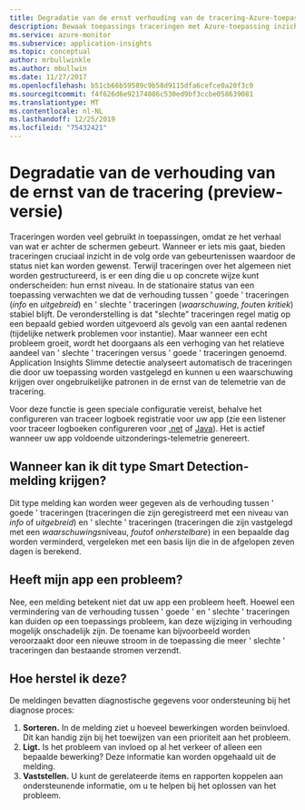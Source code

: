 ```yaml
---
title: Degradatie van de ernst verhouding van de tracering-Azure-toepassing inzichten
description: Bewaak toepassings traceringen met Azure-toepassing inzichten voor ongebruikelijke patronen in de telemetrie Trace met Slimme detectie.
ms.service: azure-monitor
ms.subservice: application-insights
ms.topic: conceptual
author: mrbullwinkle
ms.author: mbullwin
ms.date: 11/27/2017
ms.openlocfilehash: b51cb66b59589c9b58d9115dfa6cefce0a20f3c0
ms.sourcegitcommit: f4f626d6e92174086c530ed9bf3ccbe058639081
ms.translationtype: MT
ms.contentlocale: nl-NL
ms.lasthandoff: 12/25/2019
ms.locfileid: "75432421"
---
```

# <a name="degradation-in-trace-severity-ratio-preview"></a>Degradatie van de verhouding van de ernst van de tracering (preview-versie)

Traceringen worden veel gebruikt in toepassingen, omdat ze het verhaal van wat er achter de schermen gebeurt. Wanneer er iets mis gaat, bieden traceringen cruciaal inzicht in de volg orde van gebeurtenissen waardoor de status niet kan worden gewenst. Terwijl traceringen over het algemeen niet worden gestructureerd, is er een ding die u op concrete wijze kunt onderscheiden: hun ernst niveau. In de stationaire status van een toepassing verwachten we dat de verhouding tussen ' goede ' traceringen (*info* en *uitgebreid*) en ' slechte ' traceringen (*waarschuwing*, *fout*en *kritiek*) stabiel blijft. De veronderstelling is dat "slechte" traceringen regel matig op een bepaald gebied worden uitgevoerd als gevolg van een aantal redenen (tijdelijke netwerk problemen voor instantie). Maar wanneer een echt probleem groeit, wordt het doorgaans als een verhoging van het relatieve aandeel van ' slechte ' traceringen versus ' goede ' traceringen genoemd. Application Insights Slimme detectie analyseert automatisch de traceringen die door uw toepassing worden vastgelegd en kunnen u een waarschuwing krijgen over ongebruikelijke patronen in de ernst van de telemetrie van de tracering.

Voor deze functie is geen speciale configuratie vereist, behalve het configureren van traceer logboek registratie voor uw app (zie een listener voor traceer logboeken configureren voor [.net](https://docs.microsoft.com/azure/application-insights/app-insights-asp-net-trace-logs) of [Java](https://docs.microsoft.com/azure/application-insights/app-insights-java-trace-logs)). Het is actief wanneer uw app voldoende uitzonderings-telemetrie genereert.

## <a name="when-would-i-get-this-type-of-smart-detection-notification"></a>Wanneer kan ik dit type Smart Detection-melding krijgen?
Dit type melding kan worden weer gegeven als de verhouding tussen ' goede ' traceringen (traceringen die zijn geregistreerd met een niveau van *info* of *uitgebreid*) en ' slechte ' traceringen (traceringen die zijn vastgelegd met een *waarschuwings*niveau, *fout*of *onherstelbare*) in een bepaalde dag worden verminderd, vergeleken met een basis lijn die in de afgelopen zeven dagen is berekend.

## <a name="does-my-app-definitely-have-a-problem"></a>Heeft mijn app een probleem?
Nee, een melding betekent niet dat uw app een probleem heeft. Hoewel een vermindering van de verhouding tussen ' goede ' en ' slechte ' traceringen kan duiden op een toepassings probleem, kan deze wijziging in verhouding mogelijk onschadelijk zijn. De toename kan bijvoorbeeld worden veroorzaakt door een nieuwe stroom in de toepassing die meer ' slechte ' traceringen dan bestaande stromen verzendt.

## <a name="how-do-i-fix-it"></a>Hoe herstel ik deze?
De meldingen bevatten diagnostische gegevens voor ondersteuning bij het diagnose proces:
1. **Sorteren.** In de melding ziet u hoeveel bewerkingen worden beïnvloed. Dit kan handig zijn bij het toewijzen van een prioriteit aan het probleem.
2. **Ligt.** Is het probleem van invloed op al het verkeer of alleen een bepaalde bewerking? Deze informatie kan worden opgehaald uit de melding.
3. **Vaststellen.** U kunt de gerelateerde items en rapporten koppelen aan ondersteunende informatie, om u te helpen bij het oplossen van het probleem.



